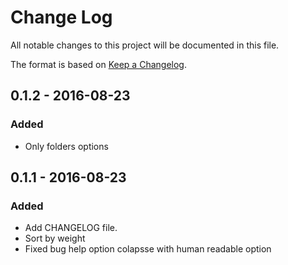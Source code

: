 # Change Log
All notable changes to this project will be documented in this file.

The format is based on [Keep a Changelog](http://keepachangelog.com/).

## 0.1.2 - 2016-08-23
### Added
- Only folders options

## 0.1.1 - 2016-08-23
### Added
- Add CHANGELOG file.
- Sort by weight
- Fixed bug help option colapsse with human readable option

[0.1.2]: https://github.com/comodinx/sizeable/compare/v0.1.1...v0.1.2
[0.1.1]: https://github.com/comodinx/sizeable/compare/v0.1.0...v0.1.1
